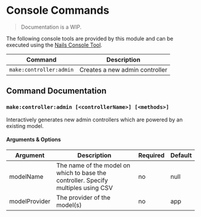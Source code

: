 # Console Commands
> Documentation is a WIP.


The following console tools are provided by this module and can be executed using the [Nails Console Tool](https://github.com/nailsapp/module-console).


| Command                | Description                     |
|-------------------------|--------------------------------|
| `make:controller:admin` | Creates a new admin controller |


## Command Documentation



### `make:controller:admin [<controllerName>] [<methods>]`

Interactively generates new admin controllers which are powered by an existing model.

#### Arguments & Options

| Argument      | Description                                                                         | Required | Default |
|---------------|-------------------------------------------------------------------------------------|----------|---------|
| modelName     | The name of the model on which to base the controller. Specify multiples using CSV  | no       | null    |
| modelProvider | The provider of the model(s)                                                        | no       | app     |
